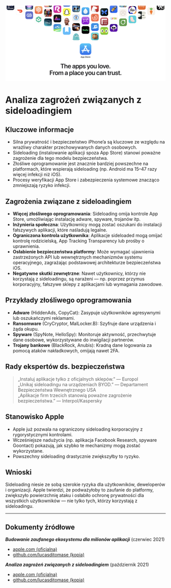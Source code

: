 ![Banner](../assets/banner.png)  

# Analiza zagrożeń związanych z sideloadingiem  

## Kluczowe informacje  

- Silna prywatność i bezpieczeństwo iPhone’a są kluczowe ze względu na wrażliwy charakter przechowywanych danych osobowych.  
- Sideloading (instalowanie aplikacji spoza App Store) stanowi poważne zagrożenie dla tego modelu bezpieczeństwa.  
- Złośliwe oprogramowanie jest znacznie bardziej powszechne na platformach, które wspierają sideloading (np. Android ma 15–47 razy więcej infekcji niż iOS).  
- Procesy weryfikacji App Store i zabezpieczenia systemowe znacząco zmniejszają ryzyko infekcji.  

## Zagrożenia związane z sideloadingiem  

- **Więcej złośliwego oprogramowania**: Sideloading omija kontrole App Store, umożliwiając instalację adware, spyware, trojanów itp.  
- **Inżynieria społeczna**: Użytkownicy mogą zostać oszukani do instalacji fałszywych aplikacji, które naśladują legalne.  
- **Ograniczona kontrola użytkownika**: Aplikacje sideloaded mogą omijać kontrolę rodzicielską, App Tracking Transparency lub prośby o uprawnienia.  
- **Osłabienie bezpieczeństwa platformy**: Może wymagać ujawnienia zastrzeżonych API lub wewnętrznych mechanizmów systemu operacyjnego, zagrażając podstawowej architekturze bezpieczeństwa iOS.  
- **Negatywne skutki zewnętrzne**: Nawet użytkownicy, którzy nie korzystają z sideloadingu, są narażeni — np. poprzez przymus korporacyjny, fałszywe sklepy z aplikacjami lub wymagania zawodowe.  

## Przykłady złośliwego oprogramowania  

- **Adware** (HiddenAds, CopyCat): Zasypuje użytkowników agresywnymi lub oszukańczymi reklamami.  
- **Ransomware** (CryCryptor, MalLocker.B): Szyfruje dane urządzenia i żąda okupu.  
- **Spyware** (SpyNote, HelloSpy): Monitoruje aktywność, przechwytuje dane osobowe, wykorzystywane do inwigilacji partnerów.  
- **Trojany bankowe** (BlackRock, Anubis): Kradną dane logowania za pomocą ataków nakładkowych, omijają nawet 2FA.  

## Rady ekspertów ds. bezpieczeństwa  

> „Instaluj aplikacje tylko z oficjalnych sklepów.” — Europol  
> „Unikaj sideloadingu na urządzeniach BYOD.” — Departament Bezpieczeństwa Wewnętrznego USA  
> „Aplikacje firm trzecich stanowią poważne zagrożenie bezpieczeństwa.” — Interpol/Kaspersky  

## Stanowisko Apple  

- Apple już pozwala na ograniczony sideloading korporacyjny z rygorystycznymi kontrolami.  
- Wcześniejsze nadużycia (np. aplikacja Facebook Research, spyware Goontact) pokazują, jak szybko te mechanizmy mogą zostać wykorzystane.  
- Powszechny sideloading drastycznie zwiększyłby to ryzyko.  

## Wnioski  

Sideloading niesie ze sobą szerokie ryzyka dla użytkowników, deweloperów i organizacji. Apple twierdzi, że podważyłoby to zaufanie do platformy, zwiększyło powierzchnię ataku i osłabiło ochronę prywatności dla wszystkich użytkowników — nie tylko tych, którzy korzystają z sideloadingu.  

---  

## Dokumenty źródłowe  

***Budowanie zaufanego ekosystemu dla milionów aplikacji*** (czerwiec 2021)  
  -  [apple.com (oficjalna)](https://www.apple.com/privacy/docs/Building_a_Trusted_Ecosystem_for_Millions_of_Apps.pdf)  
  -  [github.com/lucasditomase (kopia)](https://github.com/lucasditomase/app-restrictions/blob/main/summary.pdf)  

***Analiza zagrożeń związanych z sideloadingiem*** (październik 2021)  
  -  [apple.com (oficjalna)](https://www.apple.com/privacy/docs/Building_a_Trusted_Ecosystem_for_Millions_of_Apps_A_Threat_Analysis_of_Sideloading.pdf)  
  -  [github.com/lucasditomase (kopia)](https://github.com/lucasditomase/app-restrictions/blob/main/threat-analysis.pdf)  

